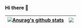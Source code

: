 ### Hi there 👋

<!--
**LIPUU/LIPUU** is a ✨ _special_ ✨ repository because its `README.md` (this file) appears on your GitHub profile.

Here are some ideas to get you started:

- 🔭 I’m currently working on ...
- 🌱 I’m currently learning ...
- 👯 I’m looking to collaborate on ...
- 🤔 I’m looking for help with ...
- 💬 Ask me about ...
- 📫 How to reach me: ...
- 😄 Pronouns: ...
- ⚡ Fun fact: ...
-->
| <a href="https://github.com/LIPUU/github-readme-stats"><img align="center" src="https://github-readme-stats.vercel.app/api?username=LIPUU&show_icons=true&include_all_commits=true&theme=buefy&hide_border=true" alt="Anurag's github stats" /></a> | <a href="https://github.com/LIPUU/github-readme-stats"><img align="center" src="https://github-readme-stats.vercel.app/api/top-langs/?username=LIPUU&layout=compact&theme=buefy&hide_border=true" /></a> |
| ------------- | ------------- |
